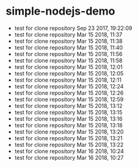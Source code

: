 # simple-nodejs-demo
* test for clone repository Sep 23 2017, 19:22:09
* test for clone repository Mar 15 2018, 11:37
* test for clone repository Mar 15 2018, 11:38
* test for clone repository Mar 15 2018, 11:40
* test for clone repository Mar 15 2018, 11:56
* test for clone repository Mar 15 2018, 11:58
* test for clone repository Mar 15 2018, 12:01
* test for clone repository Mar 15 2018, 12:05
* test for clone repository Mar 15 2018, 12:11
* test for clone repository Mar 15 2018, 12:24
* test for clone repository Mar 15 2018, 12:26
* test for clone repository Mar 15 2018, 12:59
* test for clone repository Mar 15 2018, 13:12
* test for clone repository Mar 15 2018, 13:15
* test for clone repository Mar 15 2018, 13:16
* test for clone repository Mar 15 2018, 13:18
* test for clone repository Mar 15 2018, 13:20
* test for clone repository Mar 15 2018, 13:21
* test for clone repository Mar 15 2018, 13:22
* test for clone repository Mar 16 2018, 10:24
* test for clone repository Mar 16 2018, 10:27

